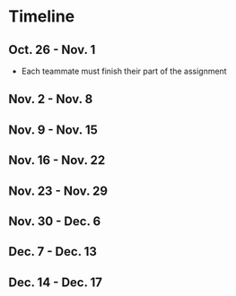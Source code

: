 # Timeline
## Oct. 26 - Nov. 1
* Each teammate must finish their part of the assignment

## Nov. 2 - Nov. 8

## Nov. 9 - Nov. 15

## Nov. 16 - Nov. 22

## Nov. 23 - Nov. 29

## Nov. 30 - Dec. 6

## Dec. 7 - Dec. 13

## Dec. 14 - Dec. 17
